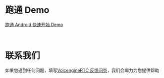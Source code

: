 # 跑通 Demo
[跑通 Android 快速开始 Demo](https://www.volcengine.com/docs/6348/70125)

<br>

# 联系我们
如果您遇到任何问题，填写[VolcengineRTC 反馈问卷](https://wenjuan.feishu.cn/m?t=sQrk90adbLwi-6ivu)，我们会竭力为您提供帮助
